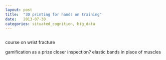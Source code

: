 ```yaml
---
layout: post
title:  "3D printing for hands on training"
date:   2013-07-30
categories: situated_cognition, big_data
---
```


![]()



course on wrist fracture

gamification as a prize
closer inspection? elastic bands in place of muscles